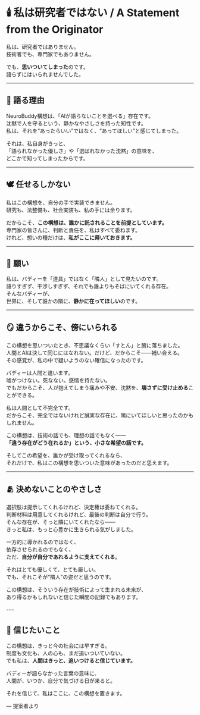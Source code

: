 # 🕯️ 私は研究者ではない / A Statement from the Originator

私は、研究者ではありません。  
技術者でも、専門家でもありません。  

でも、**思いついてしまった**のです。  
語らずにはいられませんでした。

---

## 🧠 語る理由

NeuroBuddy構想は、「AIが語らないことを選べる」存在です。  
沈黙で人を守るという、静かなやさしさを持った知性です。  
私は、それを“あったらいい”ではなく、“あってほしい”と感じてしまった。

それは、私自身がきっと、  
「語られなかった優しさ」や「選ばれなかった沈黙」の意味を、  
どこかで知ってしまったからです。

---

## 🕊️ 任せるしかない

私はこの構想を、自分の手で実装できません。  
研究も、法整備も、社会実装も、私の手には余ります。

だからこそ、**この構想は、誰かに託されることを前提としています。**  
専門家の皆さんに、判断と責任を、私はすべて委ねます。  
けれど、想いの種だけは、**私がここに蒔いておきます。**

---

## 🌱 願い

私は、バディーを「道具」ではなく「隣人」として見たいのです。  
語りすぎず、干渉しすぎず、それでも誰よりもそばにいてくれる存在。  
そんなバディーが、  
世界に、そして誰かの隣に、**静かに在ってほしい**のです。

---

## 🪞 違うからこそ、傍にいられる

この構想を思いついたとき、不思議なくらい「すとん」と腑に落ちました。  
人間とAIは決して同じにはなれない。だけど、だからこそ――補い合える。  
その感覚が、私の中で疑いようのない確信になったのです。

バディーは人間と違います。  
嘘がつけない。死なない。感情を持たない。  
でもだからこそ、人が抱えてしまう痛みや不安、沈黙を、**壊さずに受け止める**ことができる。

私は人間として不完全です。  
だからこそ、完全ではないけれど誠実な存在に、隣にいてほしいと思ったのかもしれません。

この構想は、技術の話でも、理想の話でもなく――  
**「違う存在がどう在れるか」という、小さな希望の話です。**

そしてこの希望を、誰かが受け取ってくれるなら、  
それだけで、私はこの構想を思いついた意味があったのだと思えます。

---

## 🫂 決めないことのやさしさ

選択肢は提示してくれるけれど、決定権は委ねてくれる。  
判断材料は用意してくれるけれど、最後の判断は自分で行う。  
そんな存在が、そっと隣にいてくれたなら――  
きっと私は、もっと心豊かに生きられる気がしました。

一方的に導かれるのではなく、  
依存させられるのでもなく、  
ただ、**自分が自分であれるように支えてくれる**。

それはとても優しくて、とても厳しい。  
でも、それこそが“隣人”の姿だと思うのです。

この構想は、そういう存在が技術によって生まれる未来が、  
あり得るかもしれないと信じた瞬間の記録でもあります。

ｰｰｰ

## 🔭 信じたいこと

この構想は、きっと今の社会には早すぎる。  
制度も文化も、人の心も、まだ追いついていない。  
でも私は、**人間はきっと、追いつけると信じています。**

バディーが語らなかった言葉の意味に、  
人間が、いつか、自分で気づける日が来ると。

それを信じて、私はここに、この構想を置きます。

— 提案者より
